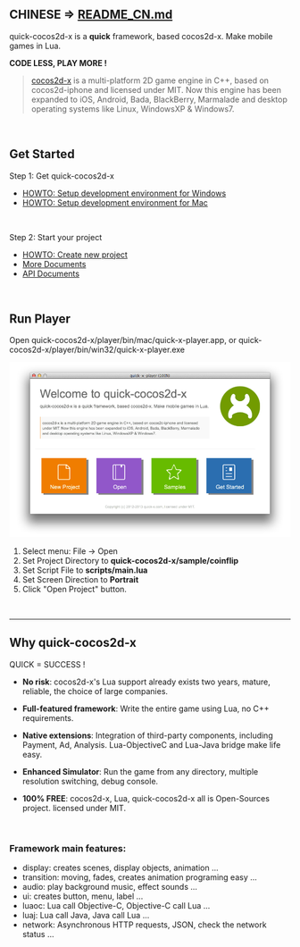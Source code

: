 ## CHINESE => [README_CN.md](README_CN.md)

quick-cocos2d-x is a **quick** framework, based cocos2d-x. Make mobile games in Lua.

**CODE LESS, PLAY MORE !**

> [cocos2d-x](http://www.cocos2d-x.org) is a multi-platform 2D game engine in C++, based on cocos2d-iphone and licensed under MIT. Now this engine has been expanded to iOS, Android, Bada, BlackBerry, Marmalade and desktop operating systems like Linux, WindowsXP & Windows7.

<br />

## Get Started

Step 1: Get quick-cocos2d-x

-   [HOWTO: Setup development environment for Windows](https://github.com/dualface/quick-cocos2d-x/wiki/HOWTO-~-Setup-development-environment-for-Windows)
-   [HOWTO: Setup development environment for Mac](https://github.com/dualface/quick-cocos2d-x/wiki/HOWTO-~-Setup-development-environment-for-Mac)

<br />

Step 2: Start your project

-   [HOWTO: Create new project](https://github.com/dualface/quick-cocos2d-x/wiki/HOWTO-~-Create-new-project)
-   [More Documents](https://github.com/dualface/quick-cocos2d-x/wiki)
-   [API Documents](http://quick-x.com/docs/api/)

<br />

## Run Player

Open quick-cocos2d-x/player/bin/mac/quick-x-player.app, or quick-cocos2d-x/player/bin/win32/quick-x-player.exe

![](/doc/img/RUN_PLAYER_MAC_01.png)

1.  Select menu: File -> Open
2.  Set Project Directory to **quick-cocos2d-x/sample/coinflip**
3.  Set Script File to **scripts/main.lua**
4.  Set Screen Direction to **Portrait**
5.  Click "Open Project" button.

<br />

----

## Why quick-cocos2d-x

QUICK = SUCCESS !

-   **No risk**: cocos2d-x's Lua support already exists two years, mature, reliable, the choice of large companies.

-   **Full-featured framework**: Write the entire game using Lua, no C++ requirements.

-   **Native extensions**: Integration of third-party components, including Payment, Ad, Analysis. Lua-ObjectiveC and Lua-Java bridge make life easy.

-   **Enhanced Simulator**: Run the game from any directory, multiple resolution switching, debug console.

-   **100% FREE**: cocos2d-x, Lua, quick-cocos2d-x all is Open-Sources project. licensed under MIT.

<br />

### Framework main features:

-   display: creates scenes, display objects, animation ...
-   transition: moving, fades, creates animation programing easy ...
-   audio: play background music, effect sounds ...
-   ui: creates button, menu, label ...
-   luaoc: Lua call Objective-C, Objective-C call Lua ...
-   luaj: Lua call Java, Java call Lua ...
-   network: Asynchronous HTTP requests, JSON, check the network status ...
